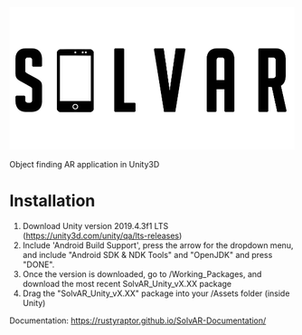 ![SolvAR Logo](/SolvARLogo.png)

Object finding AR application in Unity3D 

# Installation
1) Download Unity version 2019.4.3f1 LTS (https://unity3d.com/unity/qa/lts-releases)
2) Include 'Android Build Support', press the arrow for the dropdown menu, and include "Android SDK & NDK Tools" and "OpenJDK" and press "DONE".
3) Once the version is downloaded, go to /Working_Packages, and download the most recent SolvAR_Unity_vX.XX package
4) Drag the "SolvAR_Unity_vX.XX" package into your /Assets folder (inside Unity)

Documentation: https://rustyraptor.github.io/SolvAR-Documentation/

